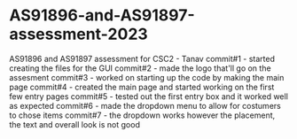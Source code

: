 # AS91896-and-AS91897-assessment-2023
AS91896 and AS91897 assessment for CSC2 - Tanav 
commit#1 - started creating the files for the GUI
commit#2 - made the logo that'll go on the assesment 
commit#3 - worked on starting up the code by making the main page
commit#4 - created the main page and started working on the first few entry pages 
commit#5 - tested out the first entry box and it worked well as expected
commit#6 - made the dropdown menu to allow for costumers to chose items 
commit#7 - the dropdown works however the placement, the text and overall look is not good
